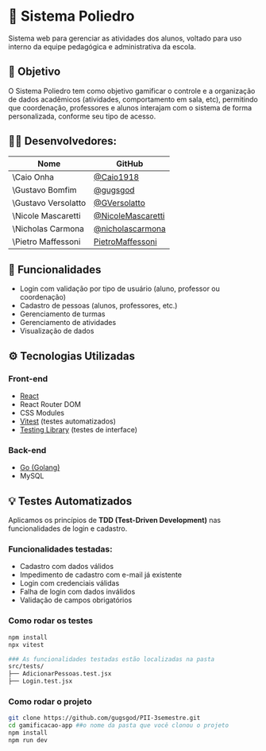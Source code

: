 # 🏫 Sistema Poliedro

Sistema web para gerenciar as atividades dos alunos, voltado para uso interno da equipe pedagógica e administrativa da escola.

## 🎯 Objetivo

O Sistema Poliedro tem como objetivo gamificar o controle e a organização de dados acadêmicos (atividades, comportamento em sala, etc), permitindo que coordenação, professores e alunos interajam com o sistema de forma personalizada, conforme seu tipo de acesso.

## 👨‍💻 Desenvolvedores: 

| Nome          | GitHub                                                        |
| ------------- | --------------------------------------------------------------|
| \Caio Onha | [@Caio1918](https://github.com/Caio1918)                         |
| \Gustavo Bomfim | [@gugsgod](https://github.com/gugsgod)                      |
| \Gustavo Versolatto | [@GVersolatto](https://github.com/GVersolatto)          |
| \Nicole Mascaretti | [@NicoleMascaretti](https://github.com/NicoleMascaretti) |
| \Nicholas Carmona | [@nicholascarmona](https://github.com/seunome4)           |
| \Pietro Maffessoni | [PietroMaffessoni](https://github.com/PietroMaffessoni)  |


## 🚀 Funcionalidades

- Login com validação por tipo de usuário (aluno, professor ou coordenação)
- Cadastro de pessoas (alunos, professores, etc.)
- Gerenciamento de turmas
- Gerenciamento de atividades
- Visualização de dados

## ⚙️ Tecnologias Utilizadas

### Front-end
- [React](https://reactjs.org/)
- React Router DOM
- CSS Modules
- [Vitest](https://vitest.dev/) (testes automatizados)
- [Testing Library](https://testing-library.com/) (testes de interface)

### Back-end
- [Go (Golang)](https://golang.org/)
- MySQL

## 💡 Testes Automatizados

Aplicamos os princípios de **TDD (Test-Driven Development)** nas funcionalidades de login e cadastro.

### Funcionalidades testadas:

- Cadastro com dados válidos
- Impedimento de cadastro com e-mail já existente
- Login com credenciais válidas
- Falha de login com dados inválidos
- Validação de campos obrigatórios

### Como rodar os testes

```bash
npm install
npx vitest

### As funcionalidades testadas estão localizadas na pasta
src/tests/
├── AdicionarPessoas.test.jsx
├── Login.test.jsx

```

### Como rodar o projeto

```bash
git clone https://github.com/gugsgod/PII-3semestre.git
cd gamificacao-app ##o nome da pasta que você clonou o projeto
npm install
npm run dev
```




